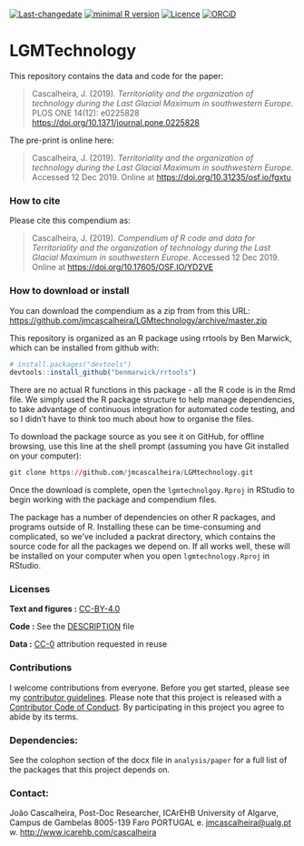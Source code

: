 
<!-- README.md is generated from README.Rmd. Please edit that file -->

[![Last-changedate](https://img.shields.io/badge/last%20change-2019--12--12-brightgreen.svg)](https://github.com/jmcascalheira/ScaledPiecesVB/commits/master)
[![minimal R
version](https://img.shields.io/badge/R%3E%3D-3.2.4-brightgreen.svg)](https://cran.r-project.org/)
[![Licence](https://img.shields.io/github/license/mashape/apistatus.svg)](http://choosealicense.com/licenses/mit/)
[![ORCiD](https://img.shields.io/badge/ORCiD-/0000--0003--0321--8892-green.svg)](http://orcid.org/0000-0003-0321-8892)

# LGMTechnology

This repository contains the data and code for the paper:

> Cascalheira, J. (2019). *Territoriality and the organization of
> technology during the Last Glacial Maximum in southwestern Europe*.
> PLOS ONE 14(12): e0225828
> <https://doi.org/10.1371/journal.pone.0225828>

The pre-print is online here:

> Cascalheira, J. (2019). *Territoriality and the organization of
> technology during the Last Glacial Maximum in southwestern Europe*.
> Accessed 12 Dec 2019. Online at
> <https://doi.org/10.31235/osf.io/fgxtu>

### How to cite

Please cite this compendium as:

> Cascalheira, J. (2019). *Compendium of R code and data for
> Territoriality and the organization of technology during the Last
> Glacial Maximum in southwestern Europe*. Accessed 12 Dec 2019. Online
> at <https://doi.org/10.17605/OSF.IO/YD2VE>

### How to download or install

You can download the compendium as a zip from from this URL:
<https://github.com/jmcascalheira/LGMtechnology/archive/master.zip>

This repository is organized as an R package using rrtools by Ben
Marwick, which can be installed from github with:

``` r
# install.packages("devtools")
devtools::install_github("benmarwick/rrtools")
```

There are no actual R functions in this package - all the R code is in
the Rmd file. We simply used the R package structure to help manage
dependencies, to take advantage of continuous integration for automated
code testing, and so I didn’t have to think too much about how to
organise the files.

To download the package source as you see it on GitHub, for offline
browsing, use this line at the shell prompt (assuming you have Git
installed on your computer):

``` r
git clone https://github.com/jmcascalheira/LGMtechnology.git
```

Once the download is complete, open the `lgmtechnolgoy.Rproj` in RStudio
to begin working with the package and compendium files.

The package has a number of dependencies on other R packages, and
programs outside of R. Installing these can be time-consuming and
complicated, so we’ve included a packrat directory, which contains the
source code for all the packages we depend on. If all works well, these
will be installed on your computer when you open `lgmtechnology.Rproj`
in RStudio.

### Licenses

**Text and figures :**
[CC-BY-4.0](http://creativecommons.org/licenses/by/4.0/)

**Code :** See the [DESCRIPTION](DESCRIPTION) file

**Data :** [CC-0](http://creativecommons.org/publicdomain/zero/1.0/)
attribution requested in reuse

### Contributions

I welcome contributions from everyone. Before you get started, please
see my [contributor guidelines](CONTRIBUTING.md). Please note that this
project is released with a [Contributor Code of Conduct](CONDUCT.md). By
participating in this project you agree to abide by its terms.

### Dependencies:

See the colophon section of the docx file in `analysis/paper` for a full
list of the packages that this project depends on.

### Contact:

João Cascalheira, Post-Doc Researcher, ICArEHB University of Algarve,
Campus de Gambelas 8005-139 Faro PORTUGAL e. <jmcascalheira@ualg.pt> w.
<http://www.icarehb.com/cascalheira>
